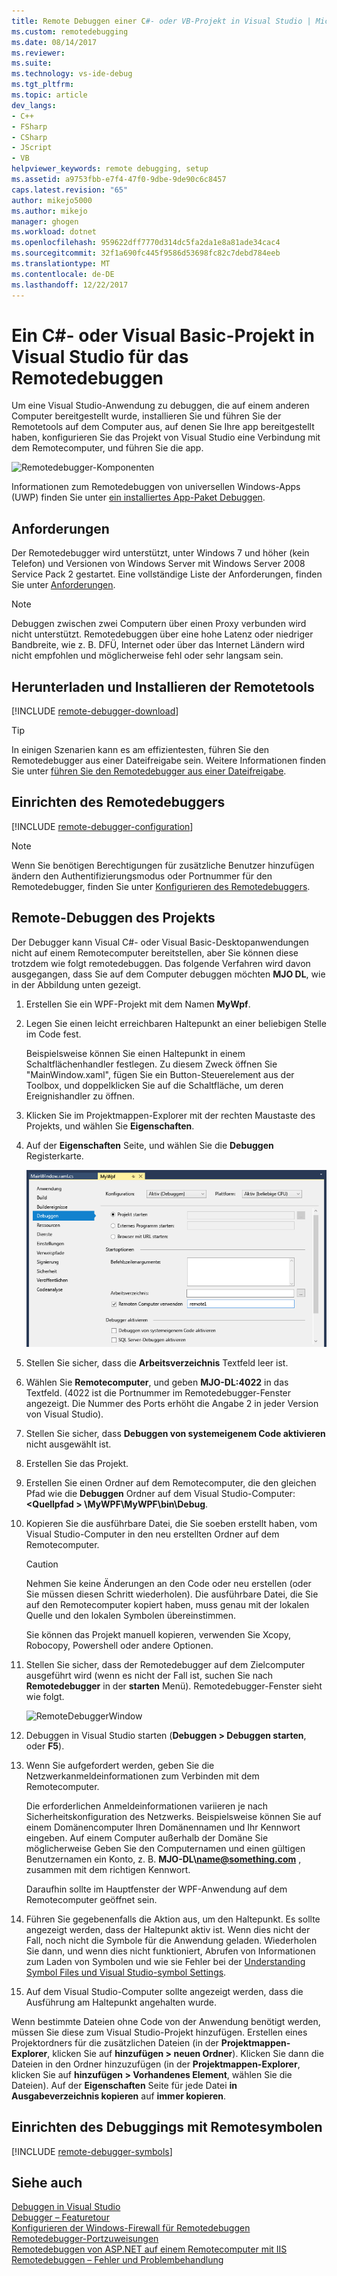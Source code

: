 ```yaml
---
title: Remote Debuggen einer C#- oder VB-Projekt in Visual Studio | Microsoft Docs
ms.custom: remotedebugging
ms.date: 08/14/2017
ms.reviewer: 
ms.suite: 
ms.technology: vs-ide-debug
ms.tgt_pltfrm: 
ms.topic: article
dev_langs:
- C++
- FSharp
- CSharp
- JScript
- VB
helpviewer_keywords: remote debugging, setup
ms.assetid: a9753fbb-e7f4-47f0-9dbe-9de90c6c8457
caps.latest.revision: "65"
author: mikejo5000
ms.author: mikejo
manager: ghogen
ms.workload: dotnet
ms.openlocfilehash: 959622dff7770d314dc5fa2da1e8a81ade34cac4
ms.sourcegitcommit: 32f1a690fc445f9586d53698fc82c7debd784eeb
ms.translationtype: MT
ms.contentlocale: de-DE
ms.lasthandoff: 12/22/2017
---
```

# <a name="remote-debugging-a-c-or-visual-basic-project-in-visual-studio"></a>Ein C#- oder Visual Basic-Projekt in Visual Studio für das Remotedebuggen
Um eine Visual Studio-Anwendung zu debuggen, die auf einem anderen Computer bereitgestellt wurde, installieren Sie und führen Sie der Remotetools auf dem Computer aus, auf denen Sie Ihre app bereitgestellt haben, konfigurieren Sie das Projekt von Visual Studio eine Verbindung mit dem Remotecomputer, und führen Sie die app.

![Remotedebugger-Komponenten](../debugger/media/remote-debugger-client-apps.png "Remote_debugger_components")
  
Informationen zum Remotedebuggen von universellen Windows-Apps (UWP) finden Sie unter [ein installiertes App-Paket Debuggen](debug-installed-app-package.md).

## <a name="requirements"></a>Anforderungen

Der Remotedebugger wird unterstützt, unter Windows 7 und höher (kein Telefon) und Versionen von Windows Server mit Windows Server 2008 Service Pack 2 gestartet. Eine vollständige Liste der Anforderungen, finden Sie unter [Anforderungen](../debugger/remote-debugging.md#requirements_msvsmon).

> [!NOTE]
> Debuggen zwischen zwei Computern über einen Proxy verbunden wird nicht unterstützt. Remotedebuggen über eine hohe Latenz oder niedriger Bandbreite, wie z. B. DFÜ, Internet oder über das Internet Ländern wird nicht empfohlen und möglicherweise fehl oder sehr langsam sein.
  
## <a name="download-and-install-the-remote-tools"></a>Herunterladen und Installieren der Remotetools

[!INCLUDE [remote-debugger-download](../debugger/includes/remote-debugger-download.md)]

> [!TIP]
> In einigen Szenarien kann es am effizientesten, führen Sie den Remotedebugger aus einer Dateifreigabe sein. Weitere Informationen finden Sie unter [führen Sie den Remotedebugger aus einer Dateifreigabe](../debugger/remote-debugging.md#fileshare_msvsmon).
  
## <a name="BKMK_setup"></a>Einrichten des Remotedebuggers

[!INCLUDE [remote-debugger-configuration](../debugger/includes/remote-debugger-configuration.md)]

> [!NOTE]
> Wenn Sie benötigen Berechtigungen für zusätzliche Benutzer hinzufügen ändern den Authentifizierungsmodus oder Portnummer für den Remotedebugger, finden Sie unter [Konfigurieren des Remotedebuggers](../debugger/remote-debugging.md#configure_msvsmon).
  
## <a name="remote_csharp"></a>Remote-Debuggen des Projekts
Der Debugger kann Visual C#- oder Visual Basic-Desktopanwendungen nicht auf einem Remotecomputer bereitstellen, aber Sie können diese trotzdem wie folgt remotedebuggen. Das folgende Verfahren wird davon ausgegangen, dass Sie auf dem Computer debuggen möchten **MJO DL**, wie in der Abbildung unten gezeigt.
  
1.  Erstellen Sie ein WPF-Projekt mit dem Namen **MyWpf**.  
  
2.  Legen Sie einen leicht erreichbaren Haltepunkt an einer beliebigen Stelle im Code fest.  
  
     Beispielsweise können Sie einen Haltepunkt in einem Schaltflächenhandler festlegen. Zu diesem Zweck öffnen Sie "MainWindow.xaml", fügen Sie ein Button-Steuerelement aus der Toolbox, und doppelklicken Sie auf die Schaltfläche, um deren Ereignishandler zu öffnen.
  
3.  Klicken Sie im Projektmappen-Explorer mit der rechten Maustaste des Projekts, und wählen Sie **Eigenschaften**.  
  
4.  Auf der **Eigenschaften** Seite, und wählen Sie die **Debuggen** Registerkarte.  
  
     ![RemoteDebuggerCSharp](../debugger/media/remotedebuggercsharp.png "RemoteDebuggerCSharp")  
  
5.  Stellen Sie sicher, dass die **Arbeitsverzeichnis** Textfeld leer ist.  
  
6.  Wählen Sie **Remotecomputer**, und geben **MJO-DL:4022** in das Textfeld. (4022 ist die Portnummer im Remotedebugger-Fenster angezeigt. Die Nummer des Ports erhöht die Angabe 2 in jeder Version von Visual Studio).
  
7.  Stellen Sie sicher, dass **Debuggen von systemeigenem Code aktivieren** nicht ausgewählt ist.  
  
8.  Erstellen Sie das Projekt.  
  
9. Erstellen Sie einen Ordner auf dem Remotecomputer, die den gleichen Pfad wie die **Debuggen** Ordner auf dem Visual Studio-Computer:  **\<Quellpfad > \MyWPF\MyWPF\bin\Debug**.  
  
10. Kopieren Sie die ausführbare Datei, die Sie soeben erstellt haben, vom Visual Studio-Computer in den neu erstellten Ordner auf dem Remotecomputer.
  
    > [!CAUTION]
    >  Nehmen Sie keine Änderungen an den Code oder neu erstellen (oder Sie müssen diesen Schritt wiederholen). Die ausführbare Datei, die Sie auf den Remotecomputer kopiert haben, muss genau mit der lokalen Quelle und den lokalen Symbolen übereinstimmen.

    Sie können das Projekt manuell kopieren, verwenden Sie Xcopy, Robocopy, Powershell oder andere Optionen.
  
11. Stellen Sie sicher, dass der Remotedebugger auf dem Zielcomputer ausgeführt wird (wenn es nicht der Fall ist, suchen Sie nach **Remotedebugger** in der **starten** Menü). Remotedebugger-Fenster sieht wie folgt.  
  
     ![RemoteDebuggerWindow](../debugger/media/remotedebuggerwindow.png "RemoteDebuggerWindow")  
  
12. Debuggen in Visual Studio starten (**Debuggen > Debuggen starten**, oder **F5**).  
  
13. Wenn Sie aufgefordert werden, geben Sie die Netzwerkanmeldeinformationen zum Verbinden mit dem Remotecomputer.  
  
     Die erforderlichen Anmeldeinformationen variieren je nach Sicherheitskonfiguration des Netzwerks. Beispielsweise können Sie auf einem Domänencomputer Ihren Domänennamen und Ihr Kennwort eingeben. Auf einem Computer außerhalb der Domäne Sie möglicherweise Geben Sie den Computernamen und einen gültigen Benutzernamen ein Konto, z. B.  **MJO-DL\name@something.com** , zusammen mit dem richtigen Kennwort.

     Daraufhin sollte im Hauptfenster der WPF-Anwendung auf dem Remotecomputer geöffnet sein.
  
14. Führen Sie gegebenenfalls die Aktion aus, um den Haltepunkt. Es sollte angezeigt werden, dass der Haltepunkt aktiv ist. Wenn dies nicht der Fall, noch nicht die Symbole für die Anwendung geladen. Wiederholen Sie dann, und wenn dies nicht funktioniert, Abrufen von Informationen zum Laden von Symbolen und wie sie Fehler bei der [Understanding Symbol Files und Visual Studio-symbol Settings](http://blogs.msdn.com/b/visualstudioalm/archive/2015/01/05/understanding-symbol-files-and-visual-studio-s-symbol-settings.aspx).
  
15. Auf dem Visual Studio-Computer sollte angezeigt werden, dass die Ausführung am Haltepunkt angehalten wurde.
  
 Wenn bestimmte Dateien ohne Code von der Anwendung benötigt werden, müssen Sie diese zum Visual Studio-Projekt hinzufügen. Erstellen eines Projektordners für die zusätzlichen Dateien (in der **Projektmappen-Explorer**, klicken Sie auf **hinzufügen > neuen Ordner**). Klicken Sie dann die Dateien in den Ordner hinzuzufügen (in der **Projektmappen-Explorer**, klicken Sie auf **hinzufügen > Vorhandenes Element**, wählen Sie die Dateien). Auf der **Eigenschaften** Seite für jede Datei **in Ausgabeverzeichnis kopieren** auf **immer kopieren**.

## <a name="set-up-debugging-with-remote-symbols"></a>Einrichten des Debuggings mit Remotesymbolen 

[!INCLUDE [remote-debugger-symbols](../debugger/includes/remote-debugger-symbols.md)]  
  
## <a name="see-also"></a>Siehe auch  
 [Debuggen in Visual Studio](../debugger/index.md)  
 [Debugger – Featuretour](../debugger/debugger-feature-tour.md)   
 [Konfigurieren der Windows-Firewall für Remotedebuggen](../debugger/configure-the-windows-firewall-for-remote-debugging.md)   
 [Remotedebugger-Portzuweisungen](../debugger/remote-debugger-port-assignments.md)   
 [Remotedebuggen von ASP.NET auf einem Remotecomputer mit IIS](../debugger/remote-debugging-aspnet-on-a-remote-iis-computer.md)  
 [Remotedebuggen – Fehler und Problembehandlung](../debugger/remote-debugging-errors-and-troubleshooting.md)